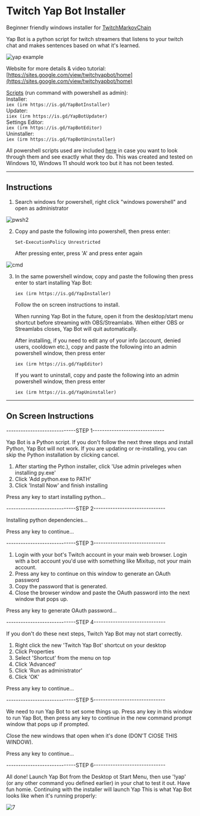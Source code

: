 # Twitch Yap Bot Installer

Beginner friendly windows installer for [TwitchMarkovChain](https://github.com/tomaarsen/TwitchMarkovChain)

Yap Bot is a python script for twitch streamers that listens to your twitch chat and makes sentences based on what it's learned.

![yap example](https://github.com/user-attachments/assets/0e3da20f-a635-4749-a04a-83609ac17a40)

Website for more details & video tutorial: [https://sites.google.com/view/twitchyapbot/home](https://sites.google.com/view/twitchyapbot/home)

[Scripts](https://sites.google.com/view/twitchyapbot/scripts) (run command with powershell as admin):<br>
   Installer:<br>       `iex (irm https://is.gd/YapBotInstaller)`<br>
   Updater:<br>         `iiex (irm https://is.gd/YapBotUpdater)`<br>
   Settings Editor:<br> `iex (irm https://is.gd/YapBotEditor)`<br>
   Uninstaller:<br>     `iex (irm https://is.gd/YapBotUninstaller)`<br>

All powershell scripts used are included [here](https://github.com/fosterbarnes/Twitch-Yap-Bot-Installer/tree/testing/YapFiles) in case you want to look through them and see exactly what they do. This was created and tested on Windows 10, Windows 11 should work too but it has not been tested.

---

## Instructions

1. Search windows for powershell, right click "windows powershell" and open as administrator

![pwsh2](https://github.com/user-attachments/assets/7a44234a-ffc3-460c-a199-657d3b183a02)



2. Copy and paste the following into powershell, then press enter:

   `Set-ExecutionPolicy Unrestricted`<br>
  
   After pressing enter, press 'A' and press enter again

![cmd](https://github.com/user-attachments/assets/d6349e05-a37c-422a-b715-66ffb79a3f54)


3. In the same powershell window, copy and paste the following then press enter to start installing Yap Bot:
   
   `iex (irm https://is.gd/YapInstaller)`

   Follow the on screen instructions to install.

   When running Yap Bot in the future, open it from the desktop/start menu shortcut before streaming with OBS/Streamlabs. When either OBS or Streamlabs closes, Yap Bot will quit automatically.

   After installing, if you need to edit any of your info (account, denied users, cooldown etc.), copy and paste the following into an admin powershell window, then press enter

   `iex (irm https://is.gd/YapEditor)`

   If you want to uninstall, copy and paste the following into an admin powershell window, then press enter
   
   `iex (irm https://is.gd/YapUninstaller)`

---

## On Screen Instructions

-----------------------------STEP 1------------------------------

Yap Bot is a Python script. If you don't follow the next three steps 
and install Python, Yap Bot will not work.
If you are updating or re-installing, you can skip the Python installation
by clicking cancel.

1. After starting the Python installer, click 'Use admin priveleges when
installing py.exe'
2. Click 'Add python.exe to PATH'
3. Click 'Install Now' and finish installing

Press any key to start installing python...

-----------------------------STEP 2------------------------------

Installing python dependencies...

Press any key to continue...

-----------------------------STEP 3------------------------------

1. Login with your bot's Twitch account in your main web browser.
Login with a bot account you'd use with something like Mixitup, not your main account.
2. Press any key to continue on this window to generate an OAuth password
3. Copy the password that is generated.
4. Close the browser window and paste the OAuth password into the
next window that pops up.

Press any key to generate OAuth password...

-----------------------------STEP 4------------------------------

If you don't do these next steps, Twitch Yap Bot may not start correctly.
1. Right click the new 'Twitch Yap Bot' shortcut on your desktop
2. Click Properties
3. Select 'Shortcut' from the menu on top
4. Click 'Advanced'
5. Click 'Run as administrator'
6. Click 'OK'

Press any key to continue...

-----------------------------STEP 5------------------------------

We need to run Yap Bot to set some things up. Press any key in this
window to run Yap Bot, then press any key to continue in the new command prompt
window that pops up if prompted.

Close the new windows that open when it's done (DON'T ClOSE THIS WINDOW).

Press any key to continue...

-----------------------------STEP 6------------------------------

All done! Launch Yap Bot from the Desktop ot Start Menu, then use
'!yap' (or any other command you defined earlier) in your chat to test it out.
Have fun homie. Continuing with the installer will launch Yap
This is what Yap Bot looks like when it's running properly:

![7](https://github.com/user-attachments/assets/81ec5c82-1ef5-47e9-9ea9-c5ce73771e98)
